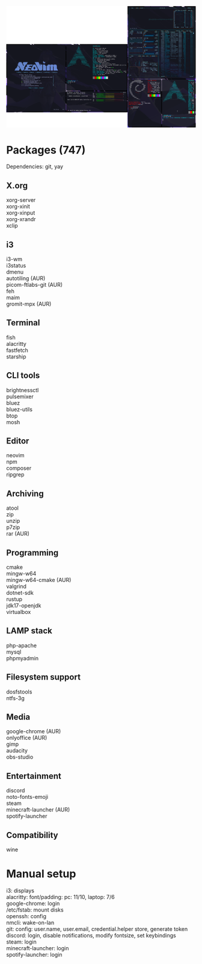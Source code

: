 <img src="preview.png">

# Packages (747)
Dependencies: git, yay

## X.org
xorg-server\
xorg-xinit\
xorg-xinput\
xorg-xrandr\
xclip

## i3
i3-wm\
i3status\
dmenu\
autotiling (AUR)\
picom-ftlabs-git (AUR)\
feh\
maim\
gromit-mpx (AUR)

## Terminal
fish\
alacritty\
fastfetch\
starship

## CLI tools
brightnessctl\
pulsemixer\
bluez\
bluez-utils\
btop\
mosh

## Editor
neovim\
npm\
composer\
ripgrep

## Archiving
atool\
zip\
unzip\
p7zip\
rar (AUR)

## Programming
cmake\
mingw-w64\
mingw-w64-cmake (AUR)\
valgrind\
dotnet-sdk\
rustup\
jdk17-openjdk\
virtualbox

## LAMP stack
php-apache\
mysql\
phpmyadmin

## Filesystem support
dosfstools\
ntfs-3g

## Media
google-chrome (AUR)\
onlyoffice (AUR)\
gimp\
audacity\
obs-studio

## Entertainment
discord\
noto-fonts-emoji\
steam\
minecraft-launcher (AUR)\
spotify-launcher

## Compatibility
wine

# Manual setup
i3: displays\
alacritty: font/padding: pc: 11/10, laptop: 7/6\
google-chrome: login\
/etc/fstab: mount disks\
openssh: config\
nmcli: wake-on-lan\
git: config: user.name, user.email, credential.helper store, generate token\
discord: login, disable notifications, modify fontsize, set keybindings\
steam: login\
minecraft-launcher: login\
spotify-launcher: login

